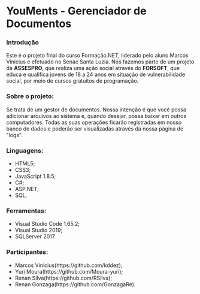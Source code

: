 <h1>YouMents - Gerenciador de Documentos</h1>

<h3><strong>Introdução</strong></h3>
<p>Este é o projeto final do curso Formação.NET, liderado pelo aluno Marcos Vinicius e efetuado no Senac Santa Luzia. Nós fazemos parte de um projeto da <strong>ASSESPRO</strong>, que realiza uma ação social através do <strong>FORSOFT</strong>, que educa e qualifica jovens de 18 a 24 anos em situação de vulnerabilidade social, por meio de cursos gratuitos de programação.</p>


<h3><strong>Sobre o projeto:</strong>
</h3>
<p>Se trata de um gestor de documentos. Nossa intenção é que você possa adicionar arquivos ao sistema e, quando desejar, possa baixar em outros computadores. Todas as suas operações ficarão registradas em nosso banco de dados e poderão ser visualizadas através da nossa página de "logs".</p>


 <h3><strong>Linguagens:</strong></h3>
<ul>
 <li>HTML5;</li>
 <li>CSS3;</li>
 <li>JavaScript 1.8.5;</li>
 <li>C#;</li>
 <li>ASP.NET;</li>
 <li>SQL.</li>
</ul>

 <h3><strong>Ferramentas:</strong></h3>
<ul>
 <li>Visual Studio Code 1.65.2;</li>
 <li>Visual Studio 2019;</li>
 <li>SQLServer 2017.</li>
</ul>

<h3><strong>Participantes:</strong></h3>
<ul>
 <li>Marcos Vinicius(https://github.com/kddez);</li>
 <li>Yuri Moura(https://github.com/Moura-yuri);</li>
 <li>Renan Silva(https://github.com/RSilva);</li>
 <li>Renan Gonzaga(https://github.com/GonzagaRe).</li>
</ul>
